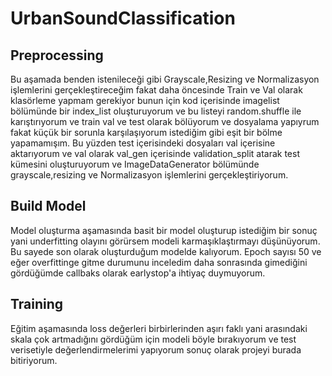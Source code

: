# UrbanSoundClassification

## Preprocessing
Bu aşamada benden istenileceği gibi Grayscale,Resizing ve Normalizasyon işlemlerini gerçekleştireceğim fakat daha öncesinde Train ve Val olarak klasörleme yapmam gerekiyor bunun için kod içerisinde imagelist bölümünde bir index_list oluşturuyorum ve bu listeyi random.shuffle ile karıştırıyorum ve train val ve test olarak bölüyorum ve dosyalama yapıyrum fakat küçük bir sorunla karşılaşıyorum istediğim gibi eşit bir bölme yapamamışım. Bu yüzden test içerisindeki dosyaları val içerisine aktarıyorum ve val olarak val_gen içerisinde validation_split atarak test kümesini oluşturuyorum ve ImageDataGenerator bölümünde grayscale,resizing ve Normalizasyon işlemlerini gerçekleştiriyorum.


## Build Model 
Model oluşturma aşamasında basit bir model oluşturup istediğim bir sonuç yani underfitting olayını görürsem modeli karmaşıklaştırmayı düşünüyorum. Bu sayede son olarak oluşturduğum modelde kalıyorum. Epoch sayısı 50 ve eğer overfittinge gitme durumunu inceledim daha sonrasında gimediğini gördüğümde callbaks olarak earlystop'a ihtiyaç duymuyorum.

## Training
 Eğitim aşamasında loss değerleri birbirlerinden aşırı faklı yani arasındaki skala çok artmadığını gördüğüm için modeli böyle bırakıyorum ve test verisetiyle değerlendirmelerimi yapıyorum sonuç olarak projeyi burada bitiriyorum.


